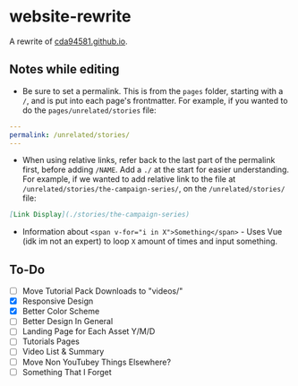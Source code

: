 # website-rewrite
A rewrite of [cda94581.github.io](https://cda94581.github.io).

## Notes while editing
- Be sure to set a permalink. This is from the `pages` folder, starting with a `/`, and is put into each page's frontmatter. For example, if you wanted to do the `pages/unrelated/stories` file:
```yml
---
permalink: /unrelated/stories/
---
```
- When using relative links, refer back to the last part of the permalink first, before adding `/NAME`. Add a `./` at the start for easier understanding. For example, if we wanted to add relative link to the file at `/unrelated/stories/the-campaign-series/`, on the `/unrelated/stories/` file:
```md
[Link Display](./stories/the-campaign-series)
```
- Information about `<span v-for="i in X">Something</span>` - Uses Vue (idk im not an expert) to loop `X` amount of times and input something.

## To-Do
- [ ] Move Tutorial Pack Downloads to "videos/"
- [x] Responsive Design
- [x] Better Color Scheme
- [ ] Better Design In General
- [ ] Landing Page for Each Asset Y/M/D
- [ ] Tutorials Pages
- [ ] Video List & Summary
- [ ] Move Non YouTubey Things Elsewhere?
- [ ] Something That I Forget